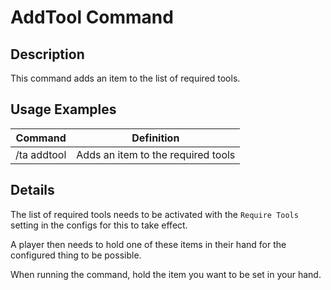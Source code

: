 # AddTool Command

## Description

This command adds an item to the list of required tools.

## Usage Examples

Command |  Definition
------------- | -------------
/ta addtool | Adds an item to the required tools

## Details

The list of required tools needs to be activated with the `Require Tools` setting in the configs for this to take effect.

A player then needs to hold one of these items in their hand for the configured thing to be possible.

When running the command, hold the item you want to be set in your hand.